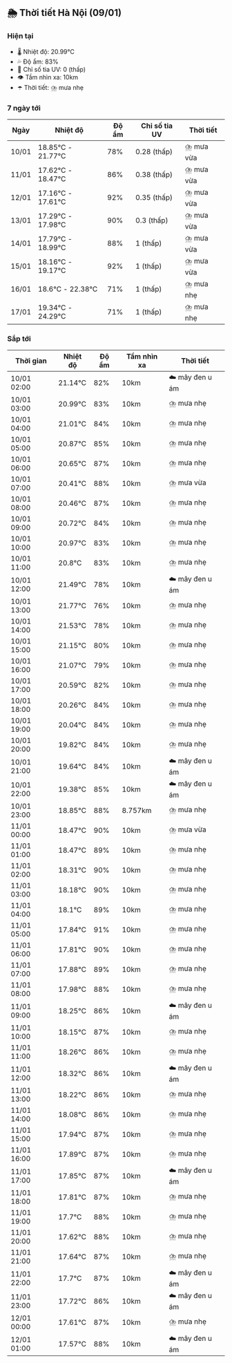 ## 🌦️ Thời tiết Hà Nội (09/01)

### Hiện tại

- 🌡️ Nhiệt độ: 20.99℃
- 💦 Độ ẩm: 83%
- 🌟 Chỉ số tia UV: 0 (thấp)
- 👁️ Tầm nhìn xa: 10km
- ☂️ Thời tiết: ⛈️ mưa nhẹ

### 7 ngày tới

| Ngày | Nhiệt độ | Độ ẩm | Chỉ số tia UV | Thời tiết |
| --- | --- | --- | --- | --- |
| 10/01 | 18.85℃ - 21.77℃ | 78% | 0.28 (thấp) | ⛈️ mưa vừa |
| 11/01 | 17.62℃ - 18.47℃ | 86% | 0.38 (thấp) | ⛈️ mưa vừa |
| 12/01 | 17.16℃ - 17.61℃ | 92% | 0.35 (thấp) | ⛈️ mưa vừa |
| 13/01 | 17.29℃ - 17.98℃ | 90% | 0.3 (thấp) | ⛈️ mưa vừa |
| 14/01 | 17.79℃ - 18.99℃ | 88% | 1 (thấp) | ⛈️ mưa vừa |
| 15/01 | 18.16℃ - 19.17℃ | 92% | 1 (thấp) | ⛈️ mưa vừa |
| 16/01 | 18.6℃ - 22.38℃ | 71% | 1 (thấp) | ⛈️ mưa nhẹ |
| 17/01 | 19.34℃ - 24.29℃ | 71% | 1 (thấp) | ⛈️ mưa nhẹ |

### Sắp tới

| Thời gian | Nhiệt độ | Độ ẩm | Tầm nhìn xa | Thời tiết |
| --- | --- | --- | --- | --- |
| 10/01 02:00 | 21.14℃ | 82% | 10km | ☁️ mây đen u ám |
| 10/01 03:00 | 20.99℃ | 83% | 10km | ⛈️ mưa nhẹ |
| 10/01 04:00 | 21.01℃ | 84% | 10km | ⛈️ mưa nhẹ |
| 10/01 05:00 | 20.87℃ | 85% | 10km | ⛈️ mưa nhẹ |
| 10/01 06:00 | 20.65℃ | 87% | 10km | ⛈️ mưa nhẹ |
| 10/01 07:00 | 20.41℃ | 88% | 10km | ⛈️ mưa vừa |
| 10/01 08:00 | 20.46℃ | 87% | 10km | ⛈️ mưa nhẹ |
| 10/01 09:00 | 20.72℃ | 84% | 10km | ⛈️ mưa nhẹ |
| 10/01 10:00 | 20.97℃ | 83% | 10km | ⛈️ mưa nhẹ |
| 10/01 11:00 | 20.8℃ | 83% | 10km | ⛈️ mưa nhẹ |
| 10/01 12:00 | 21.49℃ | 78% | 10km | ☁️ mây đen u ám |
| 10/01 13:00 | 21.77℃ | 76% | 10km | ⛈️ mưa nhẹ |
| 10/01 14:00 | 21.53℃ | 78% | 10km | ⛈️ mưa nhẹ |
| 10/01 15:00 | 21.15℃ | 80% | 10km | ⛈️ mưa nhẹ |
| 10/01 16:00 | 21.07℃ | 79% | 10km | ⛈️ mưa nhẹ |
| 10/01 17:00 | 20.59℃ | 82% | 10km | ⛈️ mưa nhẹ |
| 10/01 18:00 | 20.26℃ | 84% | 10km | ⛈️ mưa nhẹ |
| 10/01 19:00 | 20.04℃ | 84% | 10km | ⛈️ mưa nhẹ |
| 10/01 20:00 | 19.82℃ | 84% | 10km | ⛈️ mưa nhẹ |
| 10/01 21:00 | 19.64℃ | 84% | 10km | ☁️ mây đen u ám |
| 10/01 22:00 | 19.38℃ | 85% | 10km | ☁️ mây đen u ám |
| 10/01 23:00 | 18.85℃ | 88% | 8.757km | ⛈️ mưa nhẹ |
| 11/01 00:00 | 18.47℃ | 90% | 10km | ⛈️ mưa vừa |
| 11/01 01:00 | 18.47℃ | 89% | 10km | ⛈️ mưa nhẹ |
| 11/01 02:00 | 18.31℃ | 90% | 10km | ⛈️ mưa nhẹ |
| 11/01 03:00 | 18.18℃ | 90% | 10km | ⛈️ mưa nhẹ |
| 11/01 04:00 | 18.1℃ | 89% | 10km | ⛈️ mưa nhẹ |
| 11/01 05:00 | 17.84℃ | 91% | 10km | ⛈️ mưa nhẹ |
| 11/01 06:00 | 17.81℃ | 90% | 10km | ⛈️ mưa nhẹ |
| 11/01 07:00 | 17.88℃ | 89% | 10km | ⛈️ mưa nhẹ |
| 11/01 08:00 | 17.98℃ | 88% | 10km | ⛈️ mưa nhẹ |
| 11/01 09:00 | 18.25℃ | 86% | 10km | ☁️ mây đen u ám |
| 11/01 10:00 | 18.15℃ | 87% | 10km | ⛈️ mưa nhẹ |
| 11/01 11:00 | 18.26℃ | 86% | 10km | ⛈️ mưa nhẹ |
| 11/01 12:00 | 18.32℃ | 86% | 10km | ☁️ mây đen u ám |
| 11/01 13:00 | 18.22℃ | 86% | 10km | ⛈️ mưa nhẹ |
| 11/01 14:00 | 18.08℃ | 86% | 10km | ⛈️ mưa nhẹ |
| 11/01 15:00 | 17.94℃ | 87% | 10km | ⛈️ mưa nhẹ |
| 11/01 16:00 | 17.89℃ | 87% | 10km | ⛈️ mưa nhẹ |
| 11/01 17:00 | 17.85℃ | 87% | 10km | ☁️ mây đen u ám |
| 11/01 18:00 | 17.81℃ | 87% | 10km | ⛈️ mưa nhẹ |
| 11/01 19:00 | 17.7℃ | 88% | 10km | ⛈️ mưa nhẹ |
| 11/01 20:00 | 17.62℃ | 88% | 10km | ⛈️ mưa nhẹ |
| 11/01 21:00 | 17.64℃ | 87% | 10km | ⛈️ mưa nhẹ |
| 11/01 22:00 | 17.7℃ | 87% | 10km | ☁️ mây đen u ám |
| 11/01 23:00 | 17.72℃ | 86% | 10km | ☁️ mây đen u ám |
| 12/01 00:00 | 17.61℃ | 87% | 10km | ⛈️ mưa nhẹ |
| 12/01 01:00 | 17.57℃ | 88% | 10km | ☁️ mây đen u ám |

